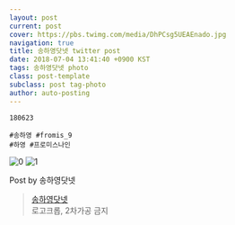 ```yaml
---
layout: post
current: post
cover: https://pbs.twimg.com/media/DhPCsg5UEAEnado.jpg
navigation: true
title: 송하영닷넷 twitter post
date: 2018-07-04 13:41:40 +0900 KST
tags: 송하영닷넷 photo
class: post-template
subclass: post tag-photo
author: auto-posting
---
```


```  
180623   
  
#송하영 #fromis_9  
#하영 #프로미스나인  

```

![0](https://pbs.twimg.com/media/DhPCrKsU0AAxTrv.jpg)
![1](https://pbs.twimg.com/media/DhPCsg5UEAEnado.jpg)


Post by 송하영닷넷

> [송하영닷넷](https://twitter.com/970929_net)  
  로고크롭, 2차가공 금지